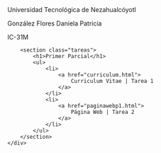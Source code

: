 
<html lang="en">
<head>
    <meta charset="UTF-8">
    <meta name="viewport" content="width=device-width, initial-scale=1.0">
    <title>Home</title>
    <link rel="stylesheet" href="css/estiloshome.css">
</head>
<body>
    <div class="contenedor">
        <header>
            <img src="imgs/header 2048 x 600.svg" alt="">
        </header>
        <section class="utn">
            <p>Universidad Tecnológica de Nezahualcóyotl</p>
        </section>
        <main>
            <aside class="nombre">
                <p>González Flores Daniela Patricia</p>
            </aside>
            <aside class="grupo">
                <p>IC-31M</p>
            </aside>
        </main>
    
        <section class="tareas">
            <h1>Primer Parcial</h1>
            <ul>
                <li>
                    <a href="curriculum.html">
                        Curriculum Vitae | Tarea 1
                    </a>
                </li>
                <li>
                    <a href="paginawebp1.html">
                        Página Web | Tarea 2
                    </a>
                </li>
            </ul>
        </section>
    </div>
</body>
</html>
